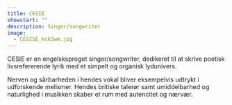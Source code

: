 ```yaml
---
title: CESIE
showstart: ""
description: Singer/songwriter
image:
  - CESISE_kck5wm.jpg
---
```

CESIE er en engelsksproget singer/songwriter, dedikeret til at skrive poetisk livsrefererende lyrik med et simpelt og organisk lydunivers. 

Nerven og sårbarheden i hendes vokal bliver eksempelvis udtrykt i udforskende melismer. Hendes britiske talerør samt umiddelbarhed og naturlighed i musikken skaber et rum med autencitet og nærvær.